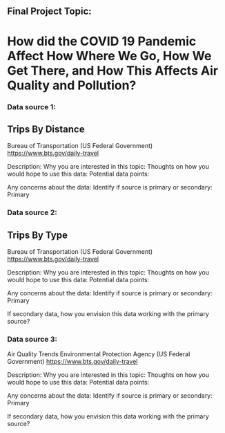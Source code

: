 ## Final Project Topic: 
# How did the COVID 19 Pandemic Affect How Where We Go, How We Get There, and How This Affects Air Quality and Pollution?

### Data source 1:
## Trips By Distance
Bureau of Transportation (US Federal Government)
https://www.bts.gov/daily-travel

Description:
Why you are interested in this topic:
Thoughts on how you would hope to use this data:
Potential data points:

Any concerns about the data:
Identify if source is primary or secondary: Primary


### Data source 2:
## Trips By Type
Bureau of Transportation (US Federal Government)
https://www.bts.gov/daily-travel

Description:
Why you are interested in this topic:
Thoughts on how you would hope to use this data:
Potential data points:

Any concerns about the data:
Identify if source is primary or secondary: Primary


If secondary data, how you envision this data working with the primary source?


### Data source 3:
Air Quality Trends
Environmental Protection Agency (US Federal Government)
https://www.bts.gov/daily-travel

Description:
Why you are interested in this topic:
Thoughts on how you would hope to use this data:
Potential data points:

Any concerns about the data:
Identify if source is primary or secondary: Primary


If secondary data, how you envision this data working with the primary source?
